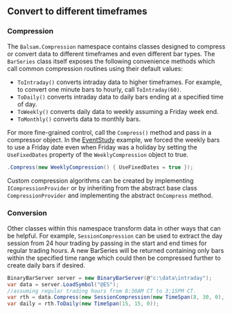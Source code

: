 ## Convert to different timeframes
### Compression
The `Balsam.Compression` namespace contains classes designed to compress or convert data to different timeframes and even different bar types. The `BarSeries` class itself exposes the following convenience methods which call common compression routines using their default values:
- `ToIntraday()` converts intraday data to higher timeframes. For example, to convert one minute bars to hourly, call `ToIntraday(60)`.
- `ToDaily()` converts intraday data to daily bars ending at a specified time of day.
- `ToWeekly()` converts daily data to weekly assuming a Friday week end.
- `ToMonthly()` converts data to monthly bars.

For more fine-grained control, call the `Compress()` method and pass in a compressor object. In the [EventStudy](../docs/EventStudies.md#a-more-realistic-example) example, we forced the weekly bars to use a Friday date even when Friday was a holiday by setting the `UseFixedDates` property of the `WeeklyCompression` object to true.
```c#
.Compress(new WeeklyCompression() { UseFixedDates = true });
```
Custom compression algorithms can be created by implementing `ICompressionProvider` or by inheriting from the abstract base class `CompressionProvider` and implementing the abstract `OnCompress` method.

### Conversion
Other classes within this namespace transform data in other ways that can be helpful. For example, `SessionCompression` can be used to extract the day session from 24 hour trading by passing in the start and end times for regular trading hours. A new BarSeries will be returned containing only bars within the specified time range which could then be compressed further to create daily bars if desired.
```csharp
BinaryBarServer server = new BinaryBarServer(@"c:\data\intraday");
var data = server.LoadSymbol("@ES");
//assuming regular trading hours from 8:30AM CT to 3:15PM CT.
var rth = data.Compress(new SessionCompression(new TimeSpan(8, 30, 0), new TimeSpan(15, 15, 0)));
var daily = rth.ToDaily(new TimeSpan(15, 15, 0));
```